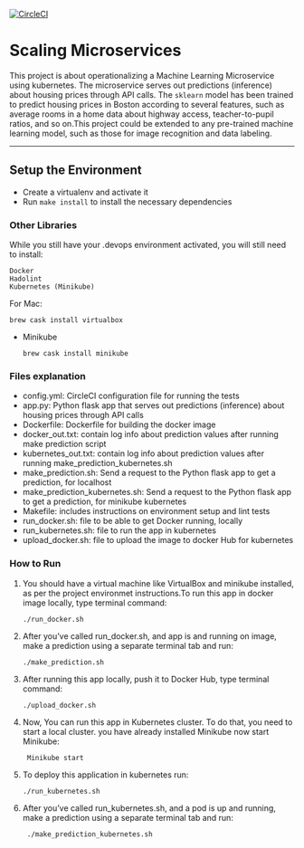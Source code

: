 [![CircleCI](https://circleci.com/gh/emrepacaci/project-ml-microservice-kubernetes/tree/master.svg?style=svg)](https://circleci.com/gh/emrepacaci/project-ml-microservice-kubernetes/tree/master)

# Scaling Microservices

This project is about operationalizing a Machine Learning Microservice using kubernetes. The microservice serves out predictions (inference) about housing prices through API calls. The `sklearn` model has been trained to predict housing prices in Boston according to several features, such as average rooms in a home data about highway access, teacher-to-pupil ratios, and so on.This project could be extended to any pre-trained machine learning model, such as those for image recognition and data labeling.

---

## Setup the Environment

* Create a virtualenv and activate it
* Run `make install` to install the necessary dependencies


### Other Libraries
While you still have your .devops environment activated, you will still need to install:

    Docker
    Hadolint
    Kubernetes (Minikube)
    
 For Mac:
 
    brew cask install virtualbox
    
 * Minikube

     `brew cask install minikube`

    
### Files explanation

* config.yml: CircleCI configuration file for running the tests
* app.py: Python flask app that serves out predictions (inference) about housing prices through API calls
* Dockerfile: Dockerfile for building the docker image
* docker_out.txt: contain log info about prediction values after running make prediction script
* kubernetes_out.txt: contain log info about prediction values after running make_prediction_kubernetes.sh 
* make_prediction.sh: Send a request to the Python flask app to get a prediction, for localhost
* make_prediction_kubernetes.sh: Send a request to the Python flask app to get a prediction, for minikube kubernetes
* Makefile: includes instructions on environment setup and lint tests
* run_docker.sh: file to be able to get Docker running, locally
* run_kubernetes.sh: file to run the app in kubernetes
* upload_docker.sh: file to upload the image to docker Hub for kubernetes

### How to Run
 1. You should have a virtual machine like VirtualBox and minikube installed, as per the project environmet instructions.To     run this app in docker image locally, type terminal command:

        ./run_docker.sh
        
 2. After you’ve called run_docker.sh, and app is and running on image, make a prediction using a separate terminal tab and     run:
 
        ./make_prediction.sh
        
 3. After running this app locally, push it to Docker Hub, type terminal command:
 
        ./upload_docker.sh
        
4. Now, You can run this app in Kubernetes cluster. To do that, you need to start a local cluster. you have already            installed Minikube now start Minikube:

        Minikube start 
        
5. To deploy this application in kubernetes run:
        
       ./run_kubernetes.sh
        
6. After you’ve called run_kubernetes.sh, and a pod is up and running, make a prediction using a separate terminal tab and      run:

        ./make_prediction_kubernetes.sh
        
